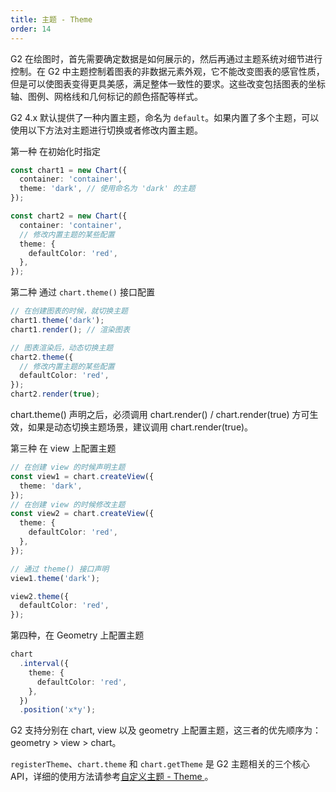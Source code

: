 ```yaml
---
title: 主题 - Theme
order: 14
---
```


G2 在绘图时，首先需要确定数据是如何展示的，然后再通过主题系统对细节进行控制。在 G2 中主题控制着图表的非数据元素外观，它不能改变图表的感官性质，但是可以使图表变得更具美感，满足整体一致性的要求。这些改变包括图表的坐标轴、图例、网格线和几何标记的颜色搭配等样式。

G2 4.x 默认提供了一种内置主题，命名为 `default`。如果内置了多个主题，可以使用以下方法对主题进行切换或者修改内置主题。

第一种 在初始化时指定

```ts
const chart1 = new Chart({
  container: 'container',
  theme: 'dark', // 使用命名为 'dark' 的主题
});

const chart2 = new Chart({
  container: 'container',
  // 修改内置主题的某些配置
  theme: {
    defaultColor: 'red',
  },
});
```

第二种 通过 `chart.theme()` 接口配置

```ts
// 在创建图表的时候，就切换主题
chart1.theme('dark');
chart1.render(); // 渲染图表

// 图表渲染后，动态切换主题
chart2.theme({
  // 修改内置主题的某些配置
  defaultColor: 'red',
});
chart2.render(true);
```

chart.theme() 声明之后，必须调用 chart.render() / chart.render(true) 方可生效，如果是动态切换主题场景，建议调用 chart.render(true)。

第三种 在 view 上配置主题

```ts
// 在创建 view 的时候声明主题
const view1 = chart.createView({
  theme: 'dark',
});
// 在创建 view 的时候修改主题
const view2 = chart.createView({
  theme: {
    defaultColor: 'red',
  },
});

// 通过 theme() 接口声明
view1.theme('dark');

view2.theme({
  defaultColor: 'red',
});
```

第四种，在 Geometry 上配置主题

```ts
chart
  .interval({
    theme: {
      defaultColor: 'red',
    },
  })
  .position('x*y');
```

G2 支持分别在 chart, view 以及 geometry 上配置主题，这三者的优先顺序为：geometry > view > chart。

`registerTheme`、`chart.theme` 和 `chart.getTheme` 是 G2 主题相关的三个核心 API，详细的使用方法请参考[自定义主题 - Theme
](/zh/docs/api/advanced/register-theme)。
